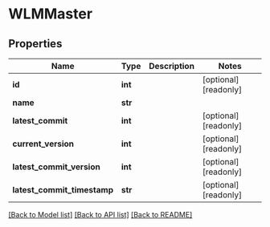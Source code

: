 # WLMMaster

## Properties
Name | Type | Description | Notes
------------ | ------------- | ------------- | -------------
**id** | **int** |  | [optional] [readonly] 
**name** | **str** |  | 
**latest_commit** | **int** |  | [optional] [readonly] 
**current_version** | **int** |  | [optional] [readonly] 
**latest_commit_version** | **int** |  | [optional] [readonly] 
**latest_commit_timestamp** | **str** |  | [optional] [readonly] 

[[Back to Model list]](../README.md#documentation-for-models) [[Back to API list]](../README.md#documentation-for-api-endpoints) [[Back to README]](../README.md)


